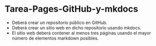 # Tarea-Pages-GitHub-y-mkdocs
- Deberá crear un repositorio público en GitHub.
- Deberá crear un sitio web en dicho repositorio usando mkdocs.  
- El sitio web deberá contener  al menos tres páginas usando el mayor número de elementos markdown posibles.
